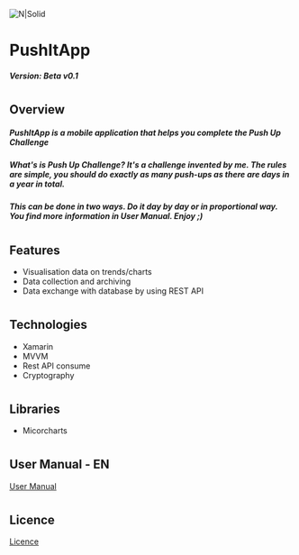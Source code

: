 ![N|Solid](https://i.postimg.cc/44vMSHZs/Push-It-App.png)
# PushItApp
##### Version: Beta v0.1
#
#

## Overview
##### PushItApp is a mobile application that helps you complete the Push Up Challenge
##### What's is Push Up Challenge? It's a challenge invented by me. The rules are simple, you should do exactly as many push-ups as there are days in a year in total.
##### This can be done in two ways. Do it day by day or in proportional way. You find more information in User Manual. Enjoy ;)
#
## Features
- Visualisation data on trends/charts
- Data collection and archiving
- Data exchange with database by using REST API
#
## Technologies
- Xamarin
- MVVM
- Rest API consume
- Cryptography

# 
## Libraries
- Micorcharts

#
## User Manual - EN
[User Manual](https://github.com/PatrzNaMnie/PushItApp/blob/main/User%20Manual.md)
#
## Licence
[Licence](https://github.com/PatrzNaMnie/PushItApp/blob/main/LICENSE)
